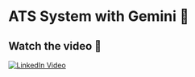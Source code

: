 # ATS System with Gemini 🚀

## Watch the video 🎥
[![LinkedIn Video](https://img.shields.io/badge/Watch%20on%20LinkedIn-Click%20Here-blue)](https://www.linkedin.com/posts/abdullah-khaled-0608a9236_%D8%A7%D9%84%D8%B3%D9%84%D8%A7%D9%85-%D8%B9%D9%84%D9%8A%D9%83%D9%85-%D8%A7%D9%88%D9%84-%D9%85%D8%B4%D8%B1%D9%88%D8%B9-%D8%A7%D8%B9%D9%85%D9%84%D9%87-%D8%B9%D9%86-%D8%A7%D9%84-audio-activity-7176652964512579586-BxiN?utm_source=share&utm_medium=member_desktop)

